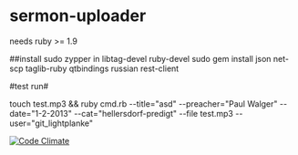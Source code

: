 sermon-uploader
===============
needs ruby >= 1.9

##install
sudo zypper in libtag-devel ruby-devel
sudo gem install json net-scp taglib-ruby qtbindings russian rest-client

#test run#

touch test.mp3 && ruby cmd.rb --title="asd" --preacher="Paul Walger" --date="1-2-2013" --cat="hellersdorf-predigt" --file test.mp3 --user="git_lightplanke"

[![Code Climate](https://codeclimate.com/github/metaxy/sermon-uploader.png)](https://codeclimate.com/github/metaxy/sermon-uploader)
